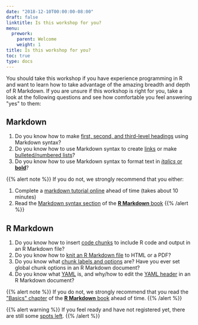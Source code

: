 ```yaml
---
date: "2018-12-10T00:00:00-08:00"
draft: false
linktitle: Is this workshop for you?
menu:
  prework:
    parent: Welcome
    weight: 1
title: Is this workshop for you?
toc: true
type: docs
---
```



You should take this workshop if you have experience programming in R and want to learn how to take advantage of the amazing breadth and depth of R Markdown. If you are unsure if this workshop is right for you, take a look at the following questions and see how comfortable you feel answering "yes" to them:

## Markdown 

1. Do you know how to make [first, second, and third-level headings](https://daringfireball.net/projects/markdown/syntax#header) using Markdown syntax?
1. Do you know how to use Markdown syntax to create [links](https://daringfireball.net/projects/markdown/syntax#link) or make [bulleted/numbered lists](https://daringfireball.net/projects/markdown/syntax#list)?
1. Do you know how to use Markdown syntax to format text in [*italics* or **bold**](https://daringfireball.net/projects/markdown/syntax#em)?

{{% alert note %}}
If you do not, we strongly recommend that you either:

1. Complete a [markdown tutorial online](https://www.markdowntutorial.com) ahead of time (takes about 10 minutes)
1. Read the [Markdown syntax section](https://bookdown.org/yihui/rmarkdown/markdown-syntax.html#block-level-elements) of the [**R Markdown** book](https://bookdown.org/yihui/rmarkdown/)
{{% /alert %}}

## R Markdown

1. Do you know how to insert [code chunks](https://bookdown.org/yihui/rmarkdown/r-code.html) to include R code and output in an R Markdown file?
1. Do you know how to [knit an R Markdown file](https://bookdown.org/yihui/rmarkdown/compile.html) to HTML or a PDF?
1. Do you know what [chunk labels and options](https://bookdown.org/yihui/rmarkdown/r-code.html) are? Have you ever set global chunk options in an R Markdown document?
1. Do you know what [YAML](https://learnxinyminutes.com/docs/yaml/) is, and why/how to edit the [YAML header](https://bookdown.org/yihui/rmarkdown/basics.html) in an R Markdown document?

{{% alert note %}}
If you do not, we strongly recommend that you read the ["Basics" chapter](https://bookdown.org/yihui/rmarkdown/basics.html) of the [**R Markdown** book](https://bookdown.org/yihui/rmarkdown/) ahead of time.
{{% /alert %}}


{{% alert warning %}}
If you feel ready and have not registered yet, there are still some [spots left](https://www.cvent.com/events/rstudio-conf-austin/registration-dd6d75526f3c4554b67c4de32aeffb47.aspx?fqp=true).
{{% /alert %}}
    